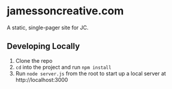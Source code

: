 jamessoncreative.com
====================

A static, single-pager site for JC.

## Developing Locally

1. Clone the repo
2. `cd` into the project and run `npm install`
3. Run `node server.js` from the root to start up a local server at http://localhost:3000

